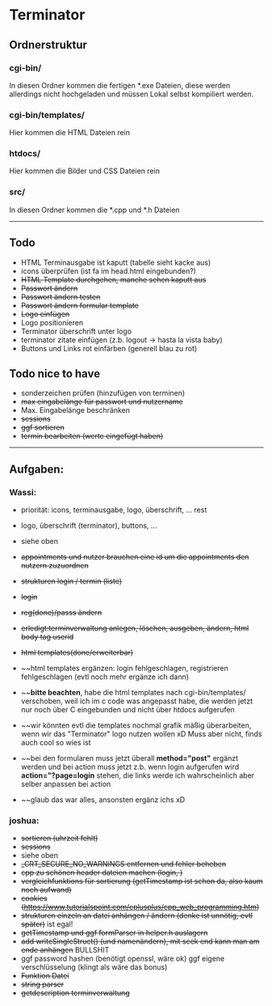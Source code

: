 # Terminator
## Ordnerstruktur
### cgi-bin/
In diesen Ordner kommen die fertigen \*.exe Dateien, diese werden allerdings nicht hochgeladen und müssen Lokal selbst kompiliert werden.
### cgi-bin/templates/
Hier kommen die HTML Dateien rein
### htdocs/
Hier kommen die Bilder und CSS Dateien rein
### src/
In diesen Ordner kommen die \*.cpp und \*.h Dateien

__________________________________________________________________
## Todo
- HTML Terminausgabe ist kaputt (tabelle sieht kacke aus)
- icons überprüfen (ist fa im head.html eingebunden?)
- ~~HTML Template durchgehen, manche sehen kaputt aus~~
- ~~Passwort ändern~~
- ~~Passwort ändern testen~~
- ~~Passwort ändern formular template~~
- ~~Logo einfügen~~
- Logo positionieren
- Terminator überschrift unter logo
- terminator zitate einfügen (z.b. logout -> hasta la vista baby)
- Buttons und Links rot einfärben (generell blau zu rot)

## Todo nice to have
- sonderzeichen prüfen (hinzufügen von terminen)
- ~~max eingabelänge für passwort und nutzername~~
- Max. Eingabelänge beschränken
- ~~sessions~~
- ~~ggf sortieren~~
- ~~termin bearbeiten (werte eingefügt haben)~~
__________________________________________________________________
## Aufgaben:
  
### Wassi:
- priorität: icons, terminausgabe, logo, überschrift, ... rest
- logo, überschrift (terminator), buttons, ...
- siehe oben
- ~~appointments und nutzer brauchen eine id um die appointments den nutzern zuzuordnen~~
- ~~strukturen login / termin (liste)~~
- ~~login~~
- ~~reg(done)/passs ändern~~
- ~~erledigt:terminverwaltung anlegen, löschen, ausgeben, ändern, html body tag userid~~
- ~~html templates(done/erweiterbar)~~

- ~~html templates ergänzen: login fehlgeschlagen, registrieren fehlgeschlagen (evtl noch mehr ergänze ich dann)
- ~~**bitte beachten**, habe die html templates nach cgi-bin/templates/ verschoben, weil ich im c code was angepasst habe, die werden jetzt nur noch über C eingebunden und nicht über htdocs aufgerufen
- ~~wir könnten evtl die templates nochmal grafik mäßig überarbeiten, wenn wir das "Terminator" logo nutzen wollen xD Muss aber nicht, finds auch cool so wies ist
- ~~bei den formularen muss jetzt überall **method="post"** ergänzt werden und bei action muss jetzt z.b. wenn login aufgerufen wird **action="?page=login** stehen, die links werde ich wahrscheinlich aber selber anpassen bei action
- ~~glaub das war alles, ansonsten ergänz ichs xD
 
### joshua:
- ~~sortieren (uhrzeit fehlt)~~
- ~~sessions~~
- siehe oben
- ~~\_CRT_SECURE_NO_WARNINGS entfernen und fehler beheben~~
- ~~cpp zu schönen header dateien machen (login, )~~
- ~~vergleichfunktions für sortierung (getTimestamp ist schon da, also kaum noch aufwand)~~
- ~~cookies (https://www.tutorialspoint.com/cplusplus/cpp_web_programming.htm)~~
- ~~strukturen einzeln an datei anhängen / ändern (denke ist unnötig, evtl später)~~ ist egal!
- ~~getTimestamp und ggf formParser in helper.h auslagern~~
- ~~add writeSingleStruct() (und namenändern), mit seek end kann man am ende anhängen~~ BULLSHIT
- ggf password hashen (benötigt openssl, wäre ok) ggf eigene verschlüsselung (klingt als wäre das bonus)
- ~~Funktion Datei~~
- ~~string parser~~
- ~~getdescription terminverwaltung~~
  
